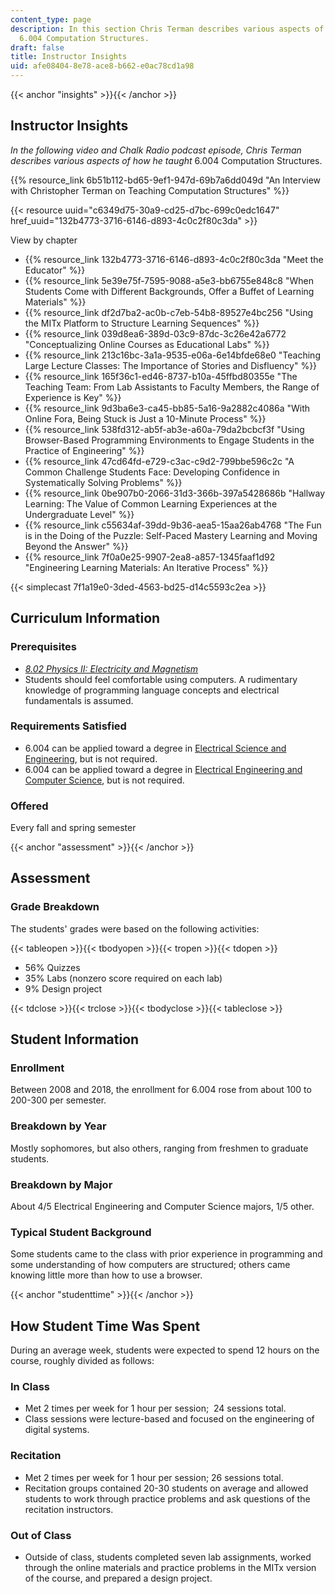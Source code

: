 ```yaml
---
content_type: page
description: In this section Chris Terman describes various aspects of how he taught
  6.004 Computation Structures.
draft: false
title: Instructor Insights
uid: afe08404-8e78-ace8-b662-e0ac78cd1a98
---
```

{{< anchor "insights" >}}{{< /anchor >}}

## Instructor Insights

_In the following video and Chalk Radio podcast episode, Chris Terman describes various aspects of how he taught_ 6.004 Computation Structures.

{{% resource_link 6b51b112-bd65-9ef1-947d-69b7a6dd049d "An Interview with Christopher Terman on Teaching Computation Structures" %}}

{{< resource uuid="c6349d75-30a9-cd25-d7bc-699c0edc1647" href_uuid="132b4773-3716-6146-d893-4c0c2f80c3da" >}}

View by chapter

- {{% resource_link 132b4773-3716-6146-d893-4c0c2f80c3da "Meet the Educator" %}}
- {{% resource_link 5e39e75f-7595-9088-a5e3-bb6755e848c8 "When Students Come with Different Backgrounds, Offer a Buffet of Learning Materials" %}}
- {{% resource_link df2d7ba2-ac0b-c7eb-54b8-89527e4bc256 "Using the MITx Platform to Structure Learning Sequences" %}}
- {{% resource_link 039d8ea6-389d-03c9-87dc-3c26e42a6772 "Conceptualizing Online Courses as Educational Labs" %}}
- {{% resource_link 213c16bc-3a1a-9535-e06a-6e14bfde68e0 "Teaching Large Lecture Classes: The Importance of Stories and Disfluency" %}}
- {{% resource_link 165f36c1-ed46-8737-b10a-45ffbd80355e "The Teaching Team: From Lab Assistants to Faculty Members, the Range of Experience is Key" %}}
- {{% resource_link 9d3ba6e3-ca45-bb85-5a16-9a2882c4086a "With Online Fora, Being Stuck is Just a 10-Minute Process" %}}
- {{% resource_link 538fd312-ab5f-ab3e-a60a-79da2bcbcf3f "Using Browser-Based Programming Environments to Engage Students in the Practice of Engineering" %}}
- {{% resource_link 47cd64fd-e729-c3ac-c9d2-799bbe596c2c "A Common Challenge Students Face: Developing Confidence in Systematically Solving Problems" %}}
- {{% resource_link 0be907b0-2066-31d3-366b-397a5428686b "Hallway Learning: The Value of Common Learning Experiences at the Undergraduate Level" %}}
- {{% resource_link c55634af-39dd-9b36-aea5-15aa26ab4768 "The Fun is in the Doing of the Puzzle: Self-Paced Mastery Learning and Moving Beyond the Answer" %}}
- {{% resource_link 7f0a0e25-9907-2ea8-a857-1345faaf1d92 "Engineering Learning Materials: An Iterative Process" %}}

{{< simplecast 7f1a19e0-3ded-4563-bd25-d14c5593c2ea >}}

## Curriculum Information

### Prerequisites

- [_8.02 Physics II: Electricity and Magnetism_](/courses/8-02-physics-ii-electricity-and-magnetism-spring-2007)
- Students should feel comfortable using computers. A rudimentary knowledge of programming language concepts and electrical fundamentals is assumed.

### Requirements Satisfied

- 6.004 can be applied toward a degree in [Electrical Science and Engineering](https://www.eecs.mit.edu/academics-admissions/undergraduate-programs/course-6-1-electrical-science-and-engineering), but is not required.
- 6.004 can be applied toward a degree in [Electrical Engineering and Computer Science](https://www.eecs.mit.edu/academics-admissions/undergraduate-programs/course-6-2-electrical-eng-computer-science), but is not required.

### Offered

Every fall and spring semester

{{< anchor "assessment" >}}{{< /anchor >}}

## Assessment

### Grade Breakdown

The students' grades were based on the following activities:

{{< tableopen >}}{{< tbodyopen >}}{{< tropen >}}{{< tdopen >}}

- 56% Quizzes
- 35% Labs (nonzero score required on each lab)
- 9% Design project

{{< tdclose >}}{{< trclose >}}{{< tbodyclose >}}{{< tableclose >}}

## Student Information

### Enrollment

Between 2008 and 2018, the enrollment for 6.004 rose from about 100 to 200-300 per semester.

### Breakdown by Year

Mostly sophomores, but also others, ranging from freshmen to graduate students.

### Breakdown by Major

About 4/5 Electrical Engineering and Computer Science majors, 1/5 other.

### Typical Student Background

Some students came to the class with prior experience in programming and some understanding of how computers are structured; others came knowing little more than how to use a browser.

{{< anchor "studenttime" >}}{{< /anchor >}}

## How Student Time Was Spent

During an average week, students were expected to spend 12 hours on the course, roughly divided as follows:

### In Class

- Met 2 times per week for 1 hour per session;  24 sessions total.
- Class sessions were lecture-based and focused on the engineering of digital systems.

### Recitation

- Met 2 times per week for 1 hour per session; 26 sessions total.
- Recitation groups contained 20-30 students on average and allowed students to work through practice problems and ask questions of the recitation instructors.

### Out of Class

- Outside of class, students completed seven lab assignments, worked through the online materials and practice problems in the MITx version of the course, and prepared a design project.